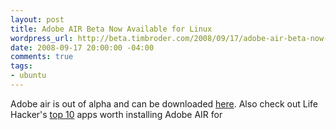 ```yaml
--- 
layout: post
title: Adobe AIR Beta Now Available for Linux
wordpress_url: http://beta.timbroder.com/2008/09/17/adobe-air-beta-now-available-for-linux/
date: 2008-09-17 20:00:00 -04:00
comments: true
tags: 
- ubuntu
---
```

Adobe air is out of alpha and can be downloaded <a href="http://labs.adobe.com/downloads/air_linux.html">here</a>.  Also check out Life Hacker's <a href="http://lifehacker.com/396393/top-10-apps-worth-installing-adobe-air-for">top 10</a> apps worth installing Adobe AIR for
